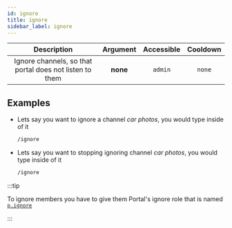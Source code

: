 ```yaml
---
id: ignore
title: ignore
sidebar_label: ignore
---
```


|                       Description                       | Argument | Accessible | Cooldown |
| :-----------------------------------------------------: | :------: | :--------: | :------: |
| Ignore channels, so that portal does not listen to them | **none** |  `admin`   |  `none`  |

## Examples

- Lets say you want to ignore a channel _car photos_, you would type inside of it

  ```bash
  /ignore
  ```

- Lets say you want to stopping ignoring channel _car photos_, you would type inside of it
  ```bash
  /ignore
  ```

:::tip

To ignore members you have to give them Portal's ignore role that is named [`p.ignore`](/help/#q-how-can-i-give-members-authority)

:::
